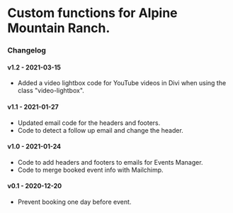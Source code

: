 # Custom functions for Alpine Mountain Ranch.

### Changelog
#### v1.2 - 2021-03-15
* Added a video lightbox code for YouTube videos in Divi when using the class "video-lightbox".

#### v1.1 - 2021-01-27
* Updated email code for the headers and footers.
* Code to detect a follow up email and change the header.

#### v1.0 - 2021-01-24
* Code to add headers and footers to emails for Events Manager.
* Code to merge booked event info with Mailchimp.

#### v0.1 - 2020-12-20
* Prevent booking one day before event.